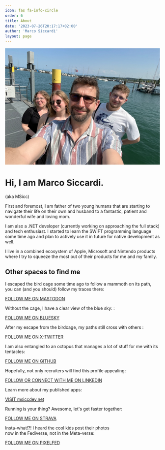 ```yaml
---
icon: fas fa-info-circle
order: 6
title: About
date: '2023-07-26T20:17:17+02:00'
author: 'Marco Siccardi'
layout: page
---
```


![Me and my family 2023](/assets/img/2023/07/Famiglia_2023.jpg)

# Hi, I am Marco Siccardi.

(aka MSicc)

First and foremost, I am father of two young humans that are starting to navigate their life on their own and husband to a fantastic, patient and wonderful wife and loving mom.

I am also a .NET developer (currently working on approaching the full stack) and tech enthusiast. I started to learn the SWIFT programming language some time ago and plan to actively use it in future for native development as well.

I live in a combined ecosystem of Apple, Microsoft and Nintendo products where I try to squeeze the most out of their products for me and my family.

## Other spaces to find me

I escaped the bird cage some time ago to follow a mammoth on its path, you can (and you should) follow my traces there:

[FOLLOW ME ON MASTODON](https://dotnet.social/@msicc)

Without the cage, I have a clear view of the blue sky: :

[FOLLOW ME ON BLUESKY](https://bsky.app/profile/msicc.bsky.social)

After my escape from the birdcage, my paths still cross with others :

[FOLLOW ME ON X-TWITTER](https://x.com/@msicc)

I am also entangled to an octopus that manages a lot of stuff for me with its tentacles:

[FOLLOW ME ON GITHUB](https://github.com/msicc)

Hopefully, not only recruiters will find this profile appealing:

[FOLLOW OR CONNECT WITH ME ON LINKEDIN](https://www.linkedin.com/in/msicc)

Learn more about my published apps:

[VISIT msiccdev.net](https://msiccdev.net)

Running is your thing? Awesome, let's get faster together:

[FOLLOW ME ON STRAVA](https://www.strava.com/athletes/89119922)

Insta-what!?! I heard the cool kids post their photos   
now in the Fediverse, not in the Meta-verse:

[FOLLOW ME ON PIXELFED](https://pixelfed.social/@msicc1)
